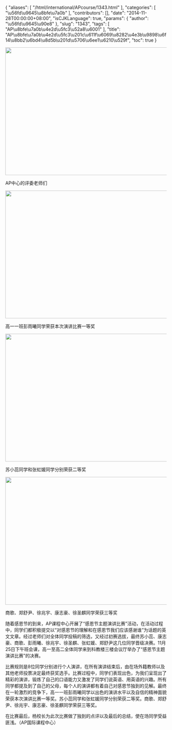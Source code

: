 {
    "aliases": [
        "/html/international/APcourse/1343.html"
    ],
    "categories": [
        "\u56fd\u9645\u8bfe\u7a0b"
    ],
    "contributors": [],
    "date": "2014-11-28T00:00:00+08:00",
    "isCJKLanguage": true,
    "params": {
        "author": "\u56fd\u9645\u90e8"
    },
    "slug": "1343",
    "tags": [
        "AP\u8bfe\u7a0b\u4e2d\u5fc3\u52a8\u6001"
    ],
    "title": "AP\u8bfe\u7a0b\u4e2d\u5fc3\u201c\u611f\u6069\u8282\u4e3b\u9898\u6f14\u8bb2\u6bd4\u8d5b\u201d\u5706\u6ee1\u6210\u529f",
    "toc": true
}


<img
    src="https://cdn.tfls.online/mirror/full/de6f647798466d4de56ebbe2b091cb81de4225b4.jpg"
    style="display:block;margin-left:auto;margin-right:auto;"
    decoding="async"
    fetchpriority="auto"
    loading="lazy"
    height="398"
    width="600"
/>




AP中心的评委老师们





<img
    src="https://cdn.tfls.online/mirror/full/71a50ea66e7e1acb5bea754c4d71a6862eedec63.jpg"
    style="display:block;margin-left:auto;margin-right:auto;"
    decoding="async"
    fetchpriority="auto"
    loading="lazy"
    height="398"
    width="600"
/>




高一一班彭雨曦同学荣获本次演讲比赛一等奖





<img
    src="https://cdn.tfls.online/mirror/full/8c7e62db073c33aa22753a70538effb246af6600.jpg"
    style="display:block;margin-left:auto;margin-right:auto;"
    decoding="async"
    fetchpriority="auto"
    loading="lazy"
    height="398"
    width="600"
/>




苏小蕊同学和张虹媛同学分别荣获二等奖





<img
    src="https://cdn.tfls.online/mirror/full/0c3d663ab785e986d45deebb77a06d8415d12ab4.jpg"
    style="display:block;margin-left:auto;margin-right:auto;"
    decoding="async"
    fetchpriority="auto"
    loading="lazy"
    height="398"
    width="600"
/>




商歌、郑舒尹、徐兆宇、康志豪、徐圣麒同学荣获三等奖




  





随着感恩节的到来，AP课程中心开展了“感恩节主题演讲比赛”活动，在活动过程中，同学们都积极提交以“对感恩节的理解和在感恩节我们应该感谢谁”为话题的英文文章。经过老师们对全体同学投稿的筛选，又经过初赛选拔，最终苏小蕊、康志豪、商歌、彭雨曦、徐兆宇、徐圣麒、张虹媛、郑舒尹这几位同学晋级决赛。11月25日下午班会课，高一至高二全体同学来到科教楼三楼会议厅举办了“感恩节主题演讲比赛”的决赛。




比赛规则是8位同学分别进行个人演讲，在所有演讲结束后，由在场外籍教师以及其他老师投票决定最终获奖选手。比赛过程中，同学们表现出色，为我们呈现出了精彩的演讲，锻炼了自己的口语能力又激发了同学们说英语、用英语的兴趣。所有同学都提及到了自己的父母，每个人的演讲都有着自己对感恩节独到的见解。最终在一轮激烈的竞争下，高一一班彭雨曦同学以出色的演讲水平以及自信的精神面貌荣获本次演讲比赛一等奖。苏小蕊同学和张虹媛同学分别荣获二等奖。商歌、郑舒尹、徐兆宇、康志豪、徐圣麒同学荣获三等奖。




在比赛最后，杨校长为此次比赛做了独到的点评以及最后的总结，使在场同学受益匪浅。（AP国际课程中心）




  





  



